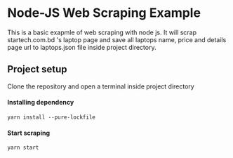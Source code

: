 # Node-JS Web Scraping Example
This is a basic exapmle of web scraping with node js. It will scrap startech.com.bd 's laptop page and save all laptops name, price and details page url to laptops.json file inside project directory.

## Project setup
Clone the repository and open a terminal inside project directory
#### Installing dependency
```
yarn install --pure-lockfile
```
#### Start scraping
```
yarn start
```